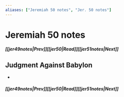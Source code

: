 ```yaml
---
aliases: ["Jeremiah 50 notes", "Jer. 50 notes"]
---
```

# Jeremiah 50 notes
##### <span class=arrow-left></span>[[jer49notes|Prev]]<span class=navigation-separator></span>[[jer50|Read]]<span class=navigation-separator></span>[[jer51notes|Next]]<span class=arrow-right></span>
## Judgment Against Babylon
- 
##### <span class=arrow-left></span>[[jer49notes|Prev]]<span class=navigation-separator></span>[[jer50|Read]]<span class=navigation-separator></span>[[jer51notes|Next]]<span class=arrow-right></span>